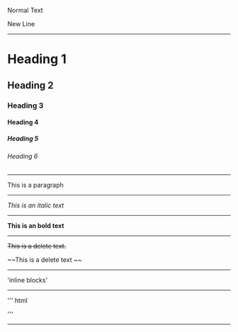 <!-- MarkDown Tutorial-->

Normal Text  

New Line  

---

# Heading 1
## Heading 2
### Heading 3
#### Heading 4
##### Heading 5
###### Heading 6   


---

<p>

This is a paragraph

</p>




---


_This is an italic text_  



---



__This is an bold text__


---



<!--  Strikethrough  or delete text-->
<del>

 This is a delete text.

 </del>

 ~~This is a delete text ~~


 ---


 <!-- Inline blocks -->

 'inline blocks'  
 

 ---


 '''
 html

<html>

<head> </head>

<body>

<body>

</html>
 '''


 ---












